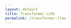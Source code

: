 ```yaml
---
layout: default
title: Transformer LLMs
permalink: /transformer-llms
---
```


<div id="transformer-llms-root"></div>

<script>
    document.addEventListener('DOMContentLoaded', function() {
        if (document.getElementById('transformer-llms-root')) {
            const root = ReactDOM.createRoot(document.getElementById('transformer-llms-root'));
            root.render(React.createElement(TransformerLLMs));
        }
    });
</script>
